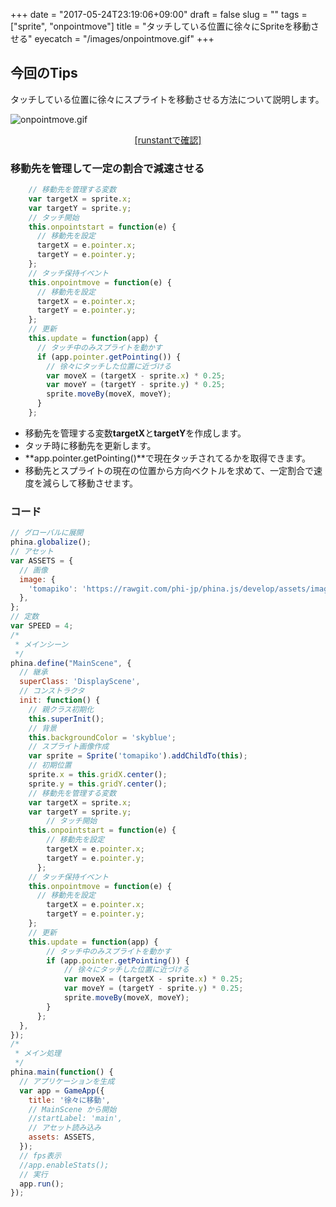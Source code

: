 +++
date = "2017-05-24T23:19:06+09:00"
draft = false
slug = ""
tags = ["sprite", "onpointmove"]
title = "タッチしている位置に徐々にSpriteを移動させる"
eyecatch = "/images/onpointmove.gif"
+++ 

## 今回のTips
タッチしている位置に徐々にスプライトを移動させる方法について説明します。

![onpointmove.gif](/images/onpointmove.gif)

<center><a href="http://runstant.com/alkn203/projects/de52206d" target="_blank">[runstantで確認]</a></center>

### 移動先を管理して一定の割合で減速させる

```js
    // 移動先を管理する変数
    var targetX = sprite.x;
    var targetY = sprite.y;
    // タッチ開始
    this.onpointstart = function(e) {
      // 移動先を設定
      targetX = e.pointer.x;
      targetY = e.pointer.y;
    };
    // タッチ保持イベント
    this.onpointmove = function(e) {
      // 移動先を設定
      targetX = e.pointer.x;
      targetY = e.pointer.y;
    };
    // 更新
    this.update = function(app) {
      // タッチ中のみスプライトを動かす
      if (app.pointer.getPointing()) {
        // 徐々にタッチした位置に近づける
        var moveX = (targetX - sprite.x) * 0.25;
        var moveY = (targetY - sprite.y) * 0.25;
        sprite.moveBy(moveX, moveY);
      }
    };
```

* 移動先を管理する変数**targetX**と**targetY**を作成します。
* タッチ時に移動先を更新します。
* **app.pointer.getPointing()**で現在タッチされてるかを取得できます。
* 移動先とスプライトの現在の位置から方向ベクトルを求めて、一定割合で速度を減らして移動させます。

### コード
```js
// グローバルに展開
phina.globalize();
// アセット
var ASSETS = {
  // 画像
  image: {
    'tomapiko': 'https://rawgit.com/phi-jp/phina.js/develop/assets/images/tomapiko.png',
  },
};
// 定数
var SPEED = 4;
/*
 * メインシーン
 */
phina.define("MainScene", {
  // 継承
  superClass: 'DisplayScene',
  // コンストラクタ
  init: function() {
    // 親クラス初期化
    this.superInit();
    // 背景
    this.backgroundColor = 'skyblue';
    // スプライト画像作成
    var sprite = Sprite('tomapiko').addChildTo(this);
    // 初期位置
    sprite.x = this.gridX.center();
    sprite.y = this.gridY.center();
    // 移動先を管理する変数
  	var targetX = sprite.x;
  	var targetY = sprite.y;
		// タッチ開始
  	this.onpointstart = function(e) {
	    // 移動先を設定
	    targetX = e.pointer.x;
	    targetY = e.pointer.y;
	  };
    // タッチ保持イベント
    this.onpointmove = function(e) {
      // 移動先を設定
	    targetX = e.pointer.x;
	    targetY = e.pointer.y;
    };
    // 更新
    this.update = function(app) {
	    // タッチ中のみスプライトを動かす
	    if (app.pointer.getPointing()) {
    		// 徐々にタッチした位置に近づける
    		var moveX = (targetX - sprite.x) * 0.25;
    		var moveY = (targetY - sprite.y) * 0.25;
    		sprite.moveBy(moveX, moveY);
	    }
	  };
  },
});
/*
 * メイン処理
 */
phina.main(function() {
  // アプリケーションを生成
  var app = GameApp({
    title: '徐々に移動',
    // MainScene から開始
    //startLabel: 'main',
    // アセット読み込み
    assets: ASSETS,
  });
  // fps表示
  //app.enableStats();
  // 実行
  app.run();
});
```